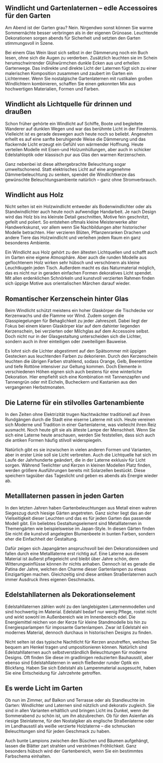  

Windlicht und Gartenlaternen – edle Accessoires für den Garten
--------------------------------------------------------------

Am Abend ist der Garten grau? Nein. Nirgendwo sonst können Sie warme Sommernächte besser verbringen als in der eigenen Grünoase. Leuchtende Dekorationen sorgen abends für Sicherheit und setzten den Garten stimmungsvoll in Szene.

Bei einem Glas Wein lässt sich selbst in der Dämmerung noch ein Buch lesen, ohne sich die Augen zu verderben. Zusätzlich leuchten sie im Schein herumschwirrender Glühwürmchen dunkle Ecken aus und erhellen Gartenwege. Das indirekte und direkte Licht der Laternen fügt sich zu einer malerischen Komposition zusammen und zaubert im Garten ein Lichtermeer. Wenn Sie nostalgische Gartenlaternen mit rustikalen großen Windlichtern kombinieren, schaffen Sie einen gekonnten Mix aus hochwertigen Materialien, Formen und Farben.

Windlicht als Lichtquelle für drinnen und draußen
-------------------------------------------------

Schon früher gehörte ein Windlicht auf Schiffe, Boote und begleitete Wanderer auf dunklen Wegen und war das berühmte Licht in der Finsternis. Vielleicht ist es gerade deswegen auch heute noch so beliebt. Angenehm erhellt es auf eine sanfte beruhigende Weise die Dämmerung und das flackernde Licht erzeugt ein Gefühl von wärmender Hoffnung. Heute verteilen Modelle mit Eisen-und Holzumhüllungen, aber auch in schicker Edelstahloptik oder klassisch pur aus Glas den warmen Kerzenschein.

Ganz nebenbei ist diese althergebrachte Beleuchtung sogar umweltschonend. Statt elektrisches Licht auf eine angenehme Dämmerbeleuchtung zu senken, spendet die Windlichtkerze das gewünschte Beleuchtungsambiente natürlich – ganz ohne Stromverbrauch.

Windlicht aus Holz
------------------

Nicht selten ist ein Holzwindlicht entweder als Bodenwindlichter oder als Standwindlichter auch heute noch aufwendige Handarbeit. Je nach Design wird das Holz bis ins kleinste Detail geschnitten, Motive fein geschnitzt, gefeilt und poliert. So entstehen oftmals kleine Meisterwerke alter Handwerkskunst, vor allem wenn Sie Nachbildungen alter historischer Modelle betrachten. Hier verzieren Blüten, Pflanzenranken Drachen und andere Tiere das Holzwindlicht und verleihen jedem Raum ein ganz besonderes Ambiente.

Ein Windlicht aus Holz gehört zu den ältesten Lichtquellen und schafft auch im Garten eine eigene Atmosphäre. Aber auch die runden Modelle aus geflochtenem Holz wirken sehr hübsch und verschönern als kleine Leuchtkugeln jeden Tisch. Außerdem macht es das Naturmaterial möglich, das es nicht nur in geraden einfachen Formen dekoratives Licht spendet. Mit allen erdenklichen Schnörkeln und kunstvoll verzierten Rahmen finden sich üppige Motive aus orientalischen Märchen darauf wieder.

Romantischer Kerzenschein hinter Glas
-------------------------------------

Beim Windlicht schützt meistens ein hoher Glaskörper die Tischdecke vor Kerzenwachs und die Flamme vor Wind. Zudem sorgen die Glasspiegelungen für Behaglichkeit zu jeder Jahreszeit. Dabei liegt der Fokus bei einem klaren Glaskörper klar auf dem dahinter liegenden Kerzenschein, bei verzierten oder Milchglas auf dem Accessoire selbst. Doch nicht nur in der Glasgestaltung unterscheiden sich die Lichter, sondern auch in ihrer einteiligen oder zweiteiligen Bauweise.

Es lohnt sich die Lichter abgestimmt auf den Spätsommer mit üppigen Gestecken aus leuchtenden Farben zu dekorieren. Durch den Kerzenschein leuchten die übrigen Farben strahlend, sodass Orange, Gelb, Beerentöne und tiefe Rottöne intensiver zur Geltung kommen. Doch Elemente in verschiedenen Höhen eignen sich auch bestens für eine winterliche Dekoration. Hier empfiehlt sich eine Kombination mit Tannenzapfen und Tannengrün oder mit Eicheln, Bucheckern und Kastanien aus den vergangenen Herbstmonaten.

Die Laterne für ein stilvolles Gartenambiente
---------------------------------------------

In den Zeiten ohne Elektrizität trugen Nachtwächter traditionell auf ihren Rundgängen durch die Stadt eine eiserne Laterne mit sich. Heute vereinen sich Moderne und Tradition in einer Gartenlaterne, was vielleicht ihren Reiz ausmacht. Noch heute gilt sie als älteste Lampe der Menschheit. Wenn Sie sich eine Laterne heute anschauen, werden Sie feststellen, dass sich auch die antiken Formen häufig stilvoll widerspiegeln.

Natürlich gibt es sie inzwischen in vielen anderen Formen und Varianten, aber in erster Linie soll sie Licht verbreiten. Auch die Lichtquelle hat sich im Laufe der Jahrhunderte geändert, die in der Laterne exklusiv für Licht sorgen. Während Teelichter und Kerzen in kleinen Modellen Platz finden, werden größere Ausführungen bereits mit Solarzellen bestückt. Diese speichern tagsüber das Tageslicht und geben es abends als Energie wieder ab.

Metalllaternen passen in jeden Garten
-------------------------------------

In den letzten Jahren haben Gartenbeleuchtungen aus Metall einen wahren Siegeszug durch hiesige Gärten angetreten. Ganz sicher liegt das an der Vielseitigkeit dieser Leuchten und das es für jeden Garten das passende Modell gibt. Ein beliebtes Gestaltungselement sind Metalllaternen in Themengärten wie beispielsweise im Japan-Style. In diesen Gärten finden Sie nicht die kunstvoll angelegten Blumenbeete in bunten Farben, sondern eher die Einfachheit der Gestaltung.

Dafür zeigen sich Japangärten anspruchsvoll bei den Dekorationsideen und fallen durch eine Metalllaterne erst richtig auf. Eine Laterne aus diesem Material ist äußerst pflegeleicht und bleibt über Jahre schön, denn Witterungseinflüsse können ihr nichts anhaben. Dennoch ist es gerade die Patina der Jahre, welchen den Charme dieser Gartenlampen zu etwas Einzigartigen machen. Gleichzeitig sind diese antiken Straßenlaternen auch immer Ausdruck ihres eigenen Geschmacks.

Edelstahllaternen als Dekorationselement
----------------------------------------

Edelstahllaternen zählen wohl zu den langlebigsten Laternenmodellen und sind hochwertig im Material. Edelstahl bedarf nur wenig Pflege, rostet nicht und wirkt sowohl im Außenbereich wie im Innenbereich edel. Die Energiemittel reichen von der Kerze für kleine Standmodelle bis hin zu Energiesparlampen für imposante Gartenlampen. Zwar ist Edelstahl ein modernes Material, dennoch durchaus in historischen Designs zu finden.

Nicht selten ist das typische Nachtlicht für Kerzen anzutreffen, welches Sie bequem am Henkel tragen und umpositionieren können. Natürlich sind Edelstahllaternen auch selbstverständlich Beleuchtungen für moderne Designs. Oft finden Sie diese im gradlinigen reduzierten Bauhausstil, aber ebenso sind Edelstahllaternen in weich fließender runder Optik ein Blickfang. Haben Sie sich Edelstahl als Lampenmaterial ausgesucht, haben Sie eine Entscheidung für Jahrzehnte getroffen.

Es werde Licht im Garten
------------------------

Ob nun im Zimmer, auf Balkon und Terrasse oder als Standleuchte im Garten: Windlichter und Laternen sind nützlich und dekorativ zugleich. Sie sind in allen Varianten erhältlich und bringen Licht ins Dunkel, wenn der Sommerabend zu schön ist, um ihn abzubrechen. Ob für den Asienfan als riesige Steinlaterne, für den Nostalgiker als englische Straßenlaterne oder im Landhausstil als weiße verzierte Holzlaterne – die schmucken Beleuchtungen sind für jeden Geschmack zu haben.

Auch bunte Lampions zwischen den Büschen und Bäumen aufgehängt, lassen die Blätter zart strahlen und verströmen Fröhlichkeit. Ganz besonders hübsch wird der Gartenbereich, wenn Sie ein bestimmtes Farbschema einhalten.
